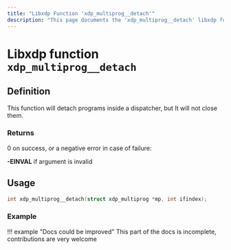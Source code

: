 ```yaml
---
title: "Libxdp Function 'xdp_multiprog__detach'"
description: "This page documents the 'xdp_multiprog__detach' libxdp function, including its definition, usage, program types that can use it, and examples."
---
```

# Libxdp function `xdp_multiprog__detach`

## Definition

This function will detach programs inside a dispatcher, but It will not close them.

### Returns

0 on success, or a negative error in case of failure:

**-EINVAL** if argument is invalid
    
## Usage

```c
int xdp_multiprog__detach(struct xdp_multiprog *mp, int ifindex);
```

### Example

!!! example "Docs could be improved"
    This part of the docs is incomplete, contributions are very welcome

